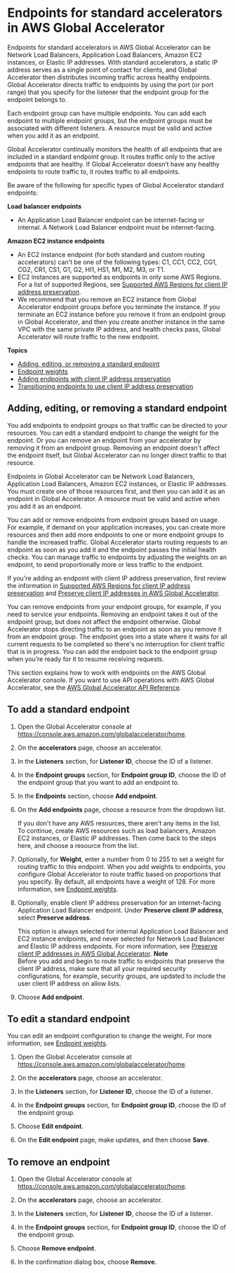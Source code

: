 # Endpoints for standard accelerators in AWS Global Accelerator<a name="about-endpoints"></a>

Endpoints for standard accelerators in AWS Global Accelerator can be Network Load Balancers, Application Load Balancers, Amazon EC2 instances, or Elastic IP addresses\. With standard accelerators, a static IP address serves as a single point of contact for clients, and Global Accelerator then distributes incoming traffic across healthy endpoints\. Global Accelerator directs traffic to endpoints by using the port \(or port range\) that you specify for the listener that the endpoint group for the endpoint belongs to\. 

Each endpoint group can have multiple endpoints\. You can add each endpoint to multiple endpoint groups, but the endpoint groups must be associated with different listeners\. A resource must be valid and active when you add it as an endpoint\.

Global Accelerator continually monitors the health of all endpoints that are included in a standard endpoint group\. It routes traffic only to the active endpoints that are healthy\. If Global Accelerator doesn’t have any healthy endpoints to route traffic to, it routes traffic to all endpoints\.

Be aware of the following for specific types of Global Accelerator standard endpoints:

**Load balancer endpoints**  
+ An Application Load Balancer endpoint can be internet\-facing or internal\. A Network Load Balancer endpoint must be internet\-facing\.

**Amazon EC2 instance endpoints**  
+ An EC2 instance endpoint \(for both standard and custom routing accelerators\) can't be one of the following types: C1, CC1, CC2, CG1, CG2, CR1, CS1, G1, G2, HI1, HS1, M1, M2, M3, or T1\.
+ EC2 instances are supported as endpoints in only some AWS Regions\. For a list of supported Regions, see [Supported AWS Regions for client IP address preservation](preserve-client-ip-address.regions.md)\.
+ We recommend that you remove an EC2 instance from Global Accelerator endpoint groups before you terminate the instance\. If you terminate an EC2 instance before you remove it from an endpoint group in Global Accelerator, and then you create another instance in the same VPC with the same private IP address, and health checks pass, Global Accelerator will route traffic to the new endpoint\. 

**Topics**
+ [Adding, editing, or removing a standard endpoint](#about-endpoints-adding-endpoints)
+ [Endpoint weights](about-endpoints-endpoint-weights.md)
+ [Adding endpoints with client IP address preservation](about-endpoints.sipp-caveats.md)
+ [Transitioning endpoints to use client IP address preservation](about-endpoints.transition-to-IP-preservation.md)

## Adding, editing, or removing a standard endpoint<a name="about-endpoints-adding-endpoints"></a>

You add endpoints to endpoint groups so that traffic can be directed to your resources\. You can edit a standard endpoint to change the weight for the endpoint\. Or you can remove an endpoint from your accelerator by removing it from an endpoint group\. Removing an endpoint doesn't affect the endpoint itself, but Global Accelerator can no longer direct traffic to that resource\.

Endpoints in Global Accelerator can be Network Load Balancers, Application Load Balancers, Amazon EC2 instances, or Elastic IP addresses\. You must create one of those resources first, and then you can add it as an endpoint in Global Accelerator\. A resource must be valid and active when you add it as an endpoint\.

You can add or remove endpoints from endpoint groups based on usage\. For example, if demand on your application increases, you can create more resources and then add more endpoints to one or more endpoint groups to handle the increased traffic\. Global Accelerator starts routing requests to an endpoint as soon as you add it and the endpoint passes the initial health checks\. You can manage traffic to endpoints by adjusting the weights on an endpoint, to send proportionally more or less traffic to the endpoint\.

If you're adding an endpoint with client IP address preservation, first review the information in [Supported AWS Regions for client IP address preservation](preserve-client-ip-address.regions.md) and [Preserve client IP addresses in AWS Global Accelerator](preserve-client-ip-address.md)\.

You can remove endpoints from your endpoint groups, for example, if you need to service your endpoints\. Removing an endpoint takes it out of the endpoint group, but does not affect the endpoint otherwise\. Global Accelerator stops directing traffic to an endpoint as soon as you remove it from an endpoint group\. The endpoint goes into a state where it waits for all current requests to be completed so there's no interruption for client traffic that is in progress\. You can add the endpoint back to the endpoint group when you’re ready for it to resume receiving requests\.

This section explains how to work with endpoints on the AWS Global Accelerator console\. If you want to use API operations with AWS Global Accelerator, see the [ AWS Global Accelerator API Reference](https://docs.aws.amazon.com/global-accelerator/latest/api/Welcome.html)\.

## To add a standard endpoint

1. Open the Global Accelerator console at [ https://console\.aws\.amazon\.com/globalaccelerator/home](https://console.aws.amazon.com/globalaccelerator/home)\. 

1. On the **accelerators** page, choose an accelerator\.

1. In the **Listeners** section, for **Listener ID**, choose the ID of a listener\.

1. In the **Endpoint groups** section, for **Endpoint group ID**, choose the ID of the endpoint group that you want to add an endpoint to\.

1. In the **Endpoints** section, choose **Add endpoint**\.

1. On the **Add endpoints** page, choose a resource from the dropdown list\.

   If you don't have any AWS resources, there aren't any items in the list\. To continue, create AWS resources such as load balancers, Amazon EC2 instances, or Elastic IP addresses\. Then come back to the steps here, and choose a resource from the list\.

1. Optionally, for **Weight**, enter a number from 0 to 255 to set a weight for routing traffic to this endpoint\. When you add weights to endpoints, you configure Global Accelerator to route traffic based on proportions that you specify\. By default, all endpoints have a weight of 128\. For more information, see [ Endpoint weights](about-endpoints-endpoint-weights.md)\.

1. Optionally, enable client IP address preservation for an internet\-facing Application Load Balancer endpoint\. Under **Preserve client IP address**, select **Preserve address**\. 

   This option is always selected for internal Application Load Balancer and EC2 instance endpoints, and never selected for Network Load Balancer and Elastic IP address endpoints\. For more information, see [Preserve client IP addresses in AWS Global Accelerator](preserve-client-ip-address.md)\.
**Note**  
Before you add and begin to route traffic to endpoints that preserve the client IP address, make sure that all your required security configurations, for example, security groups, are updated to include the user client IP address on allow lists\.

1. Choose **Add endpoint**\.

## To edit a standard endpoint

You can edit an endpoint configuration to change the weight\. For more information, see [ Endpoint weights](about-endpoints-endpoint-weights.md)\.

1. Open the Global Accelerator console at [ https://console\.aws\.amazon\.com/globalaccelerator/home](https://console.aws.amazon.com/globalaccelerator/home)\. 

1. On the **accelerators** page, choose an accelerator\.

1. In the **Listeners** section, for **Listener ID**, choose the ID of a listener\.

1. In the **Endpoint groups** section, for **Endpoint group ID**, choose the ID of the endpoint group\.

1. Choose **Edit endpoint**\.

1. On the **Edit endpoint** page, make updates, and then choose **Save**\.

## To remove an endpoint

1. Open the Global Accelerator console at [ https://console\.aws\.amazon\.com/globalaccelerator/home](https://console.aws.amazon.com/globalaccelerator/home)\. 

1. On the **accelerators** page, choose an accelerator\.

1. In the **Listeners** section, for **Listener ID**, choose the ID of a listener\.

1. In the **Endpoint groups** section, for **Endpoint group ID**, choose the ID of the endpoint group\.

1. Choose **Remove endpoint**\.

1. In the confirmation dialog box, choose **Remove**\.